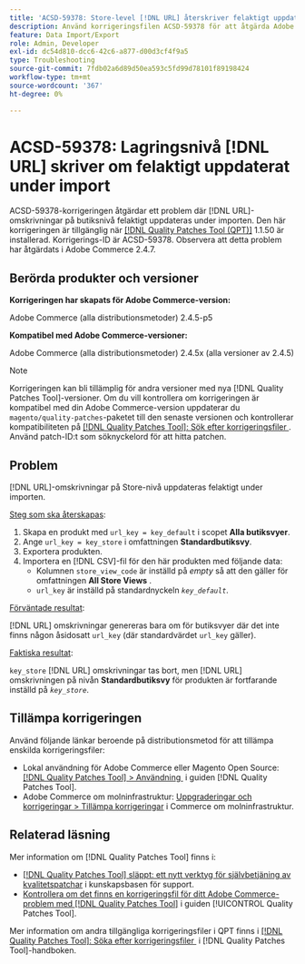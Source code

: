 ```yaml
---
title: 'ACSD-59378: Store-level [!DNL URL] återskriver felaktigt uppdaterade under import'
description: Använd korrigeringsfilen ACSD-59378 för att åtgärda Adobe Commerce-problemet där  [!DNL URL] återskrivningar på butiksnivå inte uppdateras korrekt under importen.
feature: Data Import/Export
role: Admin, Developer
exl-id: dc54d810-dcc6-42c6-a877-d00d3cf4f9a5
type: Troubleshooting
source-git-commit: 7fdb02a6d89d50ea593c5fd99d78101f89198424
workflow-type: tm+mt
source-wordcount: '367'
ht-degree: 0%

---
```


# ACSD-59378: Lagringsnivå [!DNL URL] skriver om felaktigt uppdaterat under import

ACSD-59378-korrigeringen åtgärdar ett problem där [!DNL URL]-omskrivningar på butiksnivå felaktigt uppdateras under importen. Den här korrigeringen är tillgänglig när [[!DNL Quality Patches Tool (QPT)]](https://experienceleague.adobe.com/sv/docs/commerce-operations/tools/quality-patches-tool/quality-patches-tool-to-self-serve-quality-patches) 1.1.50 är installerad. Korrigerings-ID är ACSD-59378. Observera att detta problem har åtgärdats i Adobe Commerce 2.4.7.

## Berörda produkter och versioner

**Korrigeringen har skapats för Adobe Commerce-version:**

Adobe Commerce (alla distributionsmetoder) 2.4.5-p5

**Kompatibel med Adobe Commerce-versioner:**

Adobe Commerce (alla distributionsmetoder) 2.4.5x (alla versioner av 2.4.5)

>[!NOTE]
>
>Korrigeringen kan bli tillämplig för andra versioner med nya [!DNL Quality Patches Tool]-versioner. Om du vill kontrollera om korrigeringen är kompatibel med din Adobe Commerce-version uppdaterar du `magento/quality-patches`-paketet till den senaste versionen och kontrollerar kompatibiliteten på [[!DNL Quality Patches Tool]: Sök efter korrigeringsfiler &#x200B;](https://experienceleague.adobe.com/tools/commerce-quality-patches/index.html?lang=sv-SE). Använd patch-ID:t som söknyckelord för att hitta patchen.

## Problem

[!DNL URL]-omskrivningar på Store-nivå uppdateras felaktigt under importen.

<u>Steg som ska återskapas</u>:

1. Skapa en produkt med `url_key = key_default` i scopet **Alla butiksvyer**.
1. Ange `url_key = key_store` i omfattningen **Standardbutiksvy**.
1. Exportera produkten.
1. Importera en [!DNL CSV]-fil för den här produkten med följande data:
   * Kolumnen `store_view_code` är inställd på *empty* så att den gäller för omfattningen **All Store Views** .
   * `url_key` är inställd på standardnyckeln *`key_default`*.

<u>Förväntade resultat</u>:

[!DNL URL] omskrivningar genereras bara om för butiksvyer där det inte finns någon åsidosatt `url_key` (där standardvärdet `url_key` gäller).

<u>Faktiska resultat</u>:

`key_store` [!DNL URL] omskrivningar tas bort, men [!DNL URL] omskrivningen på nivån **Standardbutiksvy** för produkten är fortfarande inställd på *`key_store`*.

## Tillämpa korrigeringen

Använd följande länkar beroende på distributionsmetod för att tillämpa enskilda korrigeringsfiler:

* Lokal användning för Adobe Commerce eller Magento Open Source: [[!DNL Quality Patches Tool] > Användning &#x200B;](/help/tools/quality-patches-tool/usage.md) i guiden [!DNL Quality Patches Tool].
* Adobe Commerce om molninfrastruktur: [Uppgraderingar och korrigeringar > Tillämpa korrigeringar](https://experienceleague.adobe.com/docs/commerce-cloud-service/user-guide/develop/upgrade/apply-patches.html?lang=sv-SE) i Commerce om molninfrastruktur.

## Relaterad läsning

Mer information om [!DNL Quality Patches Tool] finns i:

* [[!DNL Quality Patches Tool] släppt: ett nytt verktyg för självbetjäning av kvalitetspatchar](https://experienceleague.adobe.com/sv/docs/commerce-operations/tools/quality-patches-tool/quality-patches-tool-to-self-serve-quality-patches) i kunskapsbasen för support.
* [Kontrollera om det finns en korrigeringsfil för ditt Adobe Commerce-problem med  [!DNL Quality Patches Tool]](/help/tools/quality-patches-tool/patches-available-in-qpt/check-patch-for-magento-issue-with-magento-quality-patches.md) i guiden [!UICONTROL Quality Patches Tool].


Mer information om andra tillgängliga korrigeringsfiler i QPT finns i [[!DNL Quality Patches Tool]: Söka efter korrigeringsfiler &#x200B;](https://experienceleague.adobe.com/tools/commerce-quality-patches/index.html?lang=sv-SE) i [!DNL Quality Patches Tool]-handboken.
